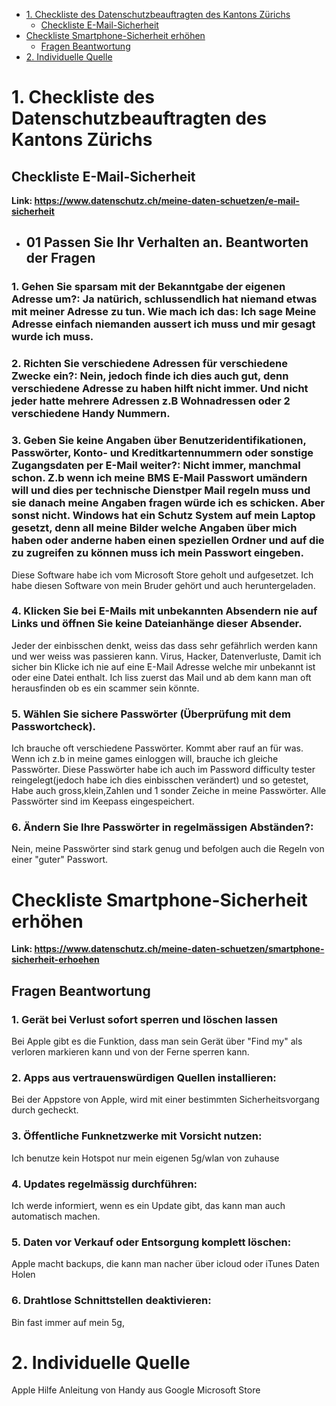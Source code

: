 - [1. Checkliste des Datenschutzbeauftragten des Kantons Zürichs](#1-checkliste-des-datenschutzbeauftragten-des-kantons-zürichs)
  - [Checkliste E-Mail-Sicherheit](#checkliste-e-mail-sicherheit)
- [Checkliste Smartphone-Sicherheit erhöhen](#checkliste-smartphone-sicherheit-erhöhen)
  - [Fragen Beantwortung](#fragen-beantwortung)
- [2. Individuelle Quelle](#2-individuelle-quelle)
# 1. Checkliste des Datenschutzbeauftragten des Kantons Zürichs
## Checkliste E-Mail-Sicherheit
**Link: https://www.datenschutz.ch/meine-daten-schuetzen/e-mail-sicherheit**
- ## 01 Passen Sie Ihr Verhalten an. Beantworten der Fragen
### 1. Gehen Sie sparsam mit der Bekanntgabe der eigenen Adresse um?: Ja natürich, schlussendlich hat niemand etwas mit meiner Adresse zu tun. Wie mach ich das: Ich sage Meine Adresse einfach niemanden aussert ich muss und mir gesagt wurde ich muss.
### 2. Richten Sie verschiedene Adressen für verschiedene Zwecke ein?: Nein, jedoch finde ich dies auch gut, denn verschiedene Adresse zu haben hilft nicht immer. Und nicht jeder hatte mehrere Adressen z.B Wohnadressen oder 2 verschiedene Handy Nummern.
### 3. Geben Sie keine Angaben über Benutzeridentifikationen, Passwörter, Konto- und Kreditkartennummern oder sonstige Zugangsdaten per E-Mail weiter?: Nicht immer, manchmal schon. Z.b wenn ich meine BMS E-Mail Passwort umändern will und dies per technische Dienstper Mail regeln muss und sie danach meine Angaben fragen würde ich es schicken. Aber sonst nicht. Windows hat ein Schutz System auf mein Laptop gesetzt, denn all meine Bilder welche Angaben über mich haben oder anderne haben einen speziellen Ordner und auf die zu zugreifen zu können muss ich mein Passwort eingeben.
Diese Software habe ich vom Microsoft Store geholt und aufgesetzet. Ich habe diesen Software von mein Bruder gehört und auch heruntergeladen.
### 4. Klicken Sie bei E-Mails mit unbekannten Absendern nie auf Links und öffnen Sie keine Dateianhänge dieser Absender.
Jeder der einbisschen denkt, weiss das dass sehr gefährlich werden kann und wer weiss was passieren kann. Virus, Hacker, Datenverluste,
Damit ich sicher bin Klicke ich nie auf eine E-Mail Adresse welche mir unbekannt ist oder eine Datei enthalt. Ich liss zuerst das Mail und ab dem kann man oft herausfinden ob es ein scammer sein könnte.
### 5. Wählen Sie sichere Passwörter (Überprüfung mit dem Passwortcheck).
Ich brauche oft verschiedene Passwörter. Kommt aber rauf an für was. Wenn ich z.b in meine games einloggen will, brauche ich gleiche Passwörter. Diese Passwörter habe ich auch im Password difficulty tester reingelegt(jedoch habe ich dies einbisschen verändert) und so getestet, Habe auch gross,klein,Zahlen und 1 sonder Zeiche in meine Passwörter. Alle Passwörter sind im Keepass eingespeichert.
### 6. Ändern Sie Ihre Passwörter in regelmässigen Abständen?:
  Nein, meine Passwörter sind stark genug und befolgen auch die Regeln von einer "guter" Passwort.
# Checkliste Smartphone-Sicherheit erhöhen
**Link: https://www.datenschutz.ch/meine-daten-schuetzen/smartphone-sicherheit-erhoehen**
## Fragen Beantwortung
### 1. Gerät bei Verlust sofort sperren und löschen lassen
Bei Apple gibt es die Funktion, dass man sein Gerät über "Find my"
als verloren markieren kann und von der Ferne sperren kann.
### 2.  Apps aus vertrauenswürdigen Quellen installieren:
Bei der Appstore von Apple, wird mit einer bestimmten Sicherheitsvorgang durch gecheckt.
### 3.  Öffentliche Funknetzwerke mit Vorsicht nutzen:
Ich benutze kein Hotspot nur mein eigenen 5g/wlan von zuhause
### 4. Updates regelmässig durchführen:
Ich werde informiert, wenn es ein Update gibt,
das kann man  auch automatisch machen.
### 5.  Daten vor Verkauf oder Entsorgung komplett löschen:
Apple macht backups, die kann man nacher über icloud oder iTunes Daten Holen
### 6.  Drahtlose Schnittstellen deaktivieren:
Bin fast immer auf mein 5g,
# 2. Individuelle Quelle
Apple Hilfe Anleitung von Handy aus
Google
Microsoft Store
